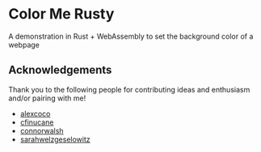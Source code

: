 # Color Me Rusty

A demonstration in Rust + WebAssembly to set the background color of a webpage

## Acknowledgements

Thank you to the following people for contributing ideas and enthusiasm and/or pairing with me!

* [alexcoco](https://github.com/alexcoco)
* [cfinucane](https://github.com/cfinucane)
* [connorwalsh](https://github.com/connorwalsh)
* [sarahwelzgeselowitz](https://github.com/sarahwelzgeselowitz)
